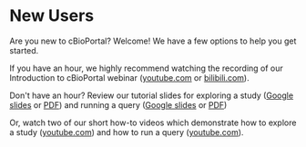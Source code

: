 # New Users

Are you new to cBioPortal? Welcome! We have a few options to help you get started.

If you have an hour, we highly recommend watching the recording of our Introduction to cBioPortal webinar ([youtube.com](https://www.youtube.com/watch?v=fPIAxH--cSo) or [bilibili.com](https://www.bilibili.com/video/BV1tf4y1m7Lp)).

Don't have an hour? Review our tutorial slides for exploring a study ([Google slides](https://www.cbioportal.org/tutorials#single-study-exploration) or [PDF](https://raw.githubusercontent.com/cBioPortal/cbioportal/master/docs/tutorials/cBioPortal%20Tutorial%201%20Single%20Study%20Exploration.pdf)) and running a query ([Google slides](https://www.cbioportal.org/tutorials#single-study-query) or [PDF](https://raw.githubusercontent.com/cBioPortal/cbioportal/master/docs/tutorials/cBioPortal%20Tutorial%202%20Single%20Study%20Query.pdf))

Or, watch two of our short how-to videos which demonstrate how to explore a study ([youtube.com](https://www.youtube.com/watch?v=N8ffDgkqDWc)) and how to run a query ([youtube.com](https://www.youtube.com/watch?v=MH-kY5usA70)).
